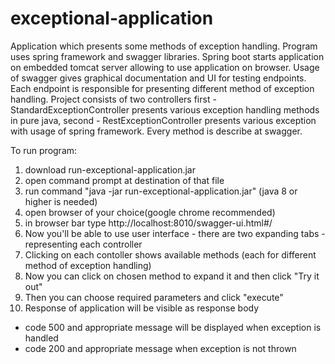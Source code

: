 # exceptional-application
Application which presents some methods of exception handling. 
Program uses spring framework and swagger libraries. 
Spring boot starts application on embedded tomcat server allowing to use application on browser.
Usage of swagger gives graphical documentation and UI for testing endpoints. 
Each endpoint is responsible for presenting different method of exception handling. 
Project consists of two controllers first - StandardExceptionController presents various exception handling methods
in pure java, second - RestExceptionController presents various exception with usage of spring framework. 
Every method is describe at swagger.

To run program:
1. download run-exceptional-application.jar
2. open command prompt at destination of that file
3. run command "java -jar run-exceptional-application.jar" (java 8 or higher is needed)
4. open browser of your choice(google chrome recommended)
5. in browser bar type http://localhost:8010/swagger-ui.html#/
6. Now you'll be able to use user interface - there are two expanding tabs - representing each controller
7. Clicking on each contoller shows available methods (each for different method of exception handling)
8. Now you can click on chosen method to expand it and then click "Try it out"
9. Then you can choose required parameters and click "execute"
10. Response of application will be visible as response body 
  - code 500 and appropriate message will be displayed when exception is handled
  - code 200 and appropriate message when exception is not thrown
